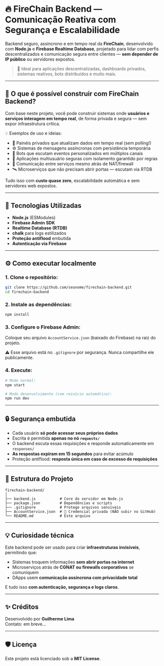 
# 🔥 FireChain Backend — Comunicação Reativa com Segurança e Escalabilidade

Backend seguro, assíncrono e em tempo real da **FireChain**, desenvolvido com **Node.js** e **Firebase Realtime Database**, projetado para lidar com perfis descentralizados e comunicação segura entre clientes — **sem depender de IP público** ou servidores expostos.

> 🚀 Ideal para aplicações descentralizadas, dashboards privados, sistemas reativos, bots distribuídos e muito mais.

---

## 🧠 O que é possível construir com FireChain Backend?

Com base neste projeto, você pode construir sistemas onde **usuários e serviços interagem em tempo real**, de forma privada e segura — sem expor infraestrutura crítica.

💡 Exemplos de uso e ideias:

- 🔐 Painéis privados que atualizam dados em tempo real (sem polling!)
- ⚙️ Sistemas de mensagens assíncronas com persistência temporária
- 🤖 Bots que escutam eventos personalizados em múltiplos canais
- 💼 Aplicações multiusuário seguras com isolamento garantido por regras
- 📲 Comunicação entre serviços mesmo atrás de NAT/firewall
- 🛰️ Microserviços que não precisam abrir portas — escutam via RTDB

Tudo isso com **custo quase zero**, escalabilidade automática e sem servidores web expostos.

---

## 🚀 Tecnologias Utilizadas

- **Node.js** (ESModules)
- **Firebase Admin SDK**
- **Realtime Database (RTDB)**
- **chalk** para logs estilizados
- **Proteção antiflood** embutida
- **Autenticação via Firebase**

---

## ⚙️ Como executar localmente

### 1. Clone o repositório:

```bash
git clone https://github.com/seunome/firechain-backend.git
cd firechain-backend
```

### 2. Instale as dependências:

```bash
npm install
```

### 3. Configure o Firebase Admin:

Coloque seu arquivo `AccountService.json` (baixado do Firebase) na raiz do projeto.

⚠️ Esse arquivo está no `.gitignore` por segurança. Nunca compartilhe ele publicamente.

### 4. Execute:

```bash
# Modo normal:
npm start

# Modo desenvolvimento (com reinício automático):
npm run dev
```

---

## 🔒 Segurança embutida

- Cada usuário **só pode acessar seus próprios dados**
- Escrita é permitida **apenas no nó `requests/`**
- O backend escuta essas requisições e responde automaticamente em `responses/`
- **As respostas expiram em 15 segundos** para evitar acúmulo
- Proteção antiflood: **resposta única em caso de excesso de requisições**

---

## 📁 Estrutura do Projeto

```
firechain-backend/
│
├── backend.js           # Core do servidor em Node.js
├── package.json         # Dependências e scripts
├── .gitignore           # Protege arquivos sensíveis
├── AccountService.json  # 🔐 Credencial privada (NÃO subir no GitHub)
└── README.md            # Este arquivo
```

---

## 💡 Curiosidade técnica

Este backend pode ser usado para criar **infraestruturas invisíveis**, permitindo que:
- Sistemas troquem informações **sem abrir portas na internet**
- Microserviços atrás de **CGNAT ou firewalls corporativos** se comuniquem
- DApps usem **comunicação assíncrona com privacidade total**

E tudo isso **com autenticação, segurança e logs claros**.

---

## ✨ Créditos

Desenvolvido por **Guilherme Lima**  
Contato: em breve...

---

## 🛡️ Licença

Este projeto está licenciado sob a **MIT License**.

